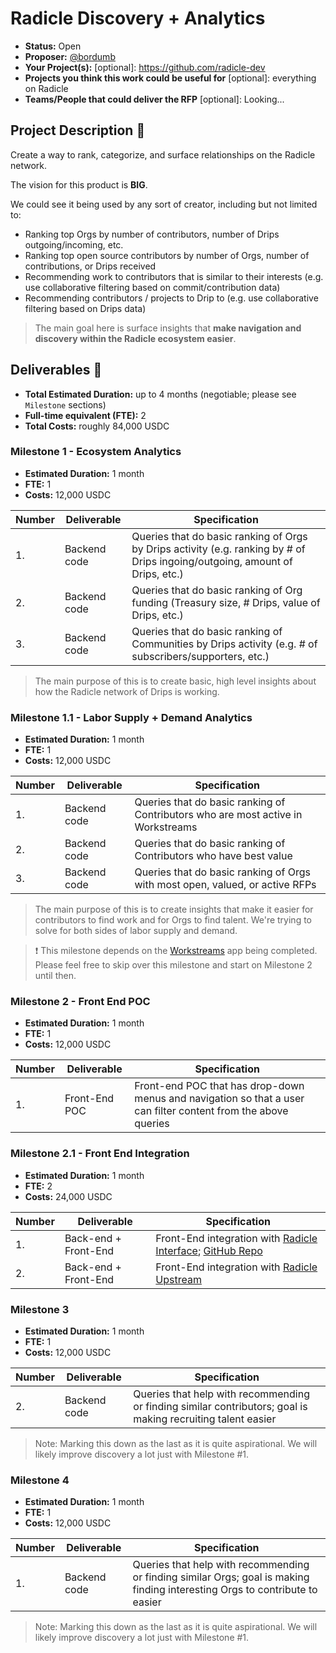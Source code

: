 # Radicle Discovery + Analytics

- **Status:** Open 
- **Proposer:** [@bordumb](https://github.com/bordumb)
- **Your Project(s):** [optional]: https://github.com/radicle-dev
- **Projects you think this work could be useful for** [optional]: everything on Radicle
- **Teams/People that could deliver the RFP** [optional]: Looking...

## Project Description :page_facing_up:

Create a way to rank, categorize, and surface relationships on the Radicle network.

The vision for this product is **BIG**.

We could see it being used by any sort of creator, including but not limited to:
* Ranking top Orgs by number of contributors, number of Drips outgoing/incoming, etc.
* Ranking top open source contributors by number of Orgs, number of contributions, or Drips received 
* Recommending work to contributors that is similar to their interests (e.g. use collaborative filtering based on commit/contribution data)
* Recommending contributors / projects to Drip to (e.g. use collaborative filtering based on Drips data)

> The main goal here is surface insights that **make navigation and discovery within the Radicle ecosystem easier**.

## Deliverables :nut_and_bolt:

- **Total Estimated Duration:** up to 4 months (negotiable; please see `Milestone` sections)
- **Full-time equivalent (FTE):** 2
- **Total Costs:** roughly 84,000 USDC


### Milestone 1 - Ecosystem Analytics

- **Estimated Duration:** 1 month
- **FTE:** 1
- **Costs:** 12,000 USDC

| Number | Deliverable  | Specification                                                                                                                            |
|--------|--------------|------------------------------------------------------------------------------------------------------------------------------------------|
| 1.     | Backend code | Queries that do basic ranking of Orgs by Drips activity (e.g. ranking by # of Drips ingoing/outgoing, amount of Drips, etc.)             |
| 2.     | Backend code | Queries that do basic ranking of Org funding (Treasury size, # Drips, value of Drips, etc.)                                                |
| 3.     | Backend code | Queries that do basic ranking of Communities by Drips activity (e.g. # of subscribers/supporters, etc.)                   |

> The main purpose of this is to create basic, high level insights about how the Radicle network of Drips is working.

### Milestone 1.1 - Labor Supply + Demand Analytics

- **Estimated Duration:** 1 month
- **FTE:** 1
- **Costs:** 12,000 USDC

| Number | Deliverable  | Specification                                                                                                                              |
|--------|--------------|--------------------------------------------------------------------------------------------------------------------------------------------|
| 1.     | Backend code | Queries that do basic ranking of Contributors who are most active in Workstreams                                                           |
| 2.     | Backend code | Queries that do basic ranking of Contributors who have best value                                                                          |
| 3.     | Backend code | Queries that do basic ranking of Orgs with most open, valued, or active RFPs                                                               |

> The main purpose of this is to create insights that make it easier for contributors to find work and for Orgs to find talent. We're trying to solve for both sides of labor supply and demand.

> ❗ This milestone depends on the [Workstreams](https://github.com/radicle-dev/workstreams-app) app being completed. Please feel free to skip over this milestone and start on Milestone 2 until then.

### Milestone 2 - Front End POC

- **Estimated Duration:** 1 month
- **FTE:** 1
- **Costs:** 12,000 USDC

| Number | Deliverable   | Specification                                                                                                  |
| ------ |---------------|----------------------------------------------------------------------------------------------------------------|
| 1.     | Front-End POC | Front-end POC that has drop-down menus and navigation so that a user can filter content from the above queries |

### Milestone 2.1 - Front End Integration

- **Estimated Duration:** 1 month
- **FTE:** 2
- **Costs:** 24,000 USDC

| Number | Deliverable          | Specification                                                                                                                               |
|--------|----------------------|---------------------------------------------------------------------------------------------------------------------------------------------|
| 1.     | Back-end + Front-End | Front-End integration with [Radicle Interface](https://app.radicle.network/); [GitHub Repo](https://github.com/radicle-dev/radicle-interface) |
| 2.     | Back-end + Front-End | Front-End integration with [Radicle Upstream](https://radicle.xyz/tryit)                                                                    |

### Milestone 3

- **Estimated Duration:** 1 month
- **FTE:** 1
- **Costs:** 12,000 USDC

| Number | Deliverable  | Specification                                                                                                                |
|--------|--------------|------------------------------------------------------------------------------------------------------------------------------|
| 2.     | Backend code | Queries that help with recommending or finding similar contributors; goal is making recruiting talent easier                 |

> Note: Marking this down as the last as it is quite aspirational. We will likely improve discovery a lot just with Milestone #1.

### Milestone 4

- **Estimated Duration:** 1 month
- **FTE:** 1
- **Costs:** 12,000 USDC

| Number | Deliverable  | Specification                                                                                                                |
|--------|--------------|------------------------------------------------------------------------------------------------------------------------------|
| 1.     | Backend code | Queries that help with recommending or finding similar Orgs; goal is making finding interesting Orgs to contribute to easier |

> Note: Marking this down as the last as it is quite aspirational. We will likely improve discovery a lot just with Milestone #1.
